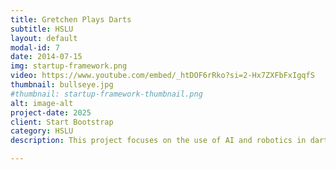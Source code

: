 ```yaml
---
title: Gretchen Plays Darts
subtitle: HSLU
layout: default
modal-id: 7
date: 2014-07-15
img: startup-framework.png
video: https://www.youtube.com/embed/_htDOF6rRko?si=2-Hx7ZXFbFxIgqfS
thumbnail: bullseye.jpg
#thumbnail: startup-framework-thumbnail.png
alt: image-alt
project-date: 2025
client: Start Bootstrap
category: HSLU
description: This project focuses on the use of AI and robotics in darts and aims to enable a humanoid AI robot, Gretchen, to precisely detect scores on a dartboard. Using computer vision and polar coordinate analysis, we modified Gretchen to interact with the physical game environment, overcoming the challenges of object recognition and robotic precision. As a result Gretchen was able to successfully calculate the scores during darts. This work not only demonstrates the possibilities of AI and robotics in precision sports, but also creates a baseline for future work on human-robot interaction in traditional games.

---
```

